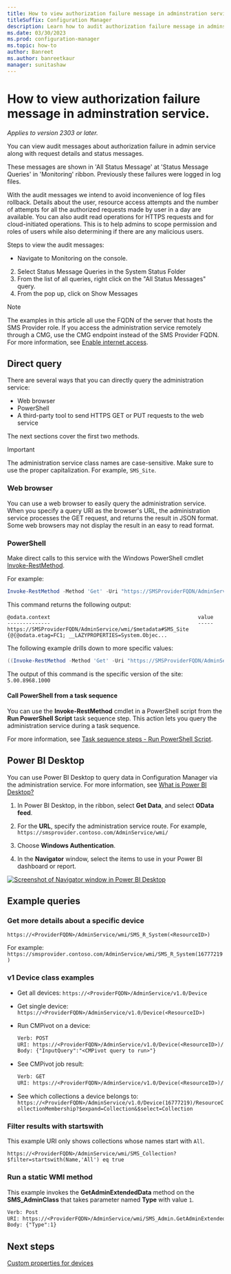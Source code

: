 ```yaml
---
title: How to view authorization failure message in adminstration service
titleSuffix: Configuration Manager
description: Learn how to audit authorization failure message in adminstration service.
ms.date: 03/30/2023
ms.prod: configuration-manager
ms.topic: how-to
author: Banreet
ms.author: banreetkaur
manager: sunitashaw
---
```


# How to view authorization failure message in adminstration service.

*Applies to version 2303 or later.*

You can view audit messages about authorization failure in admin service along with request details and status messages. 

These messages are shown in 'All Status Message' at 'Status Message Queries' in 'Monitoring' ribbon. Previously these failures were logged in log files.

With the audit messages we intend to avoid inconvenience of log files rollback. Details about the user, resource access attempts and the number of attempts for all the authorized requests made by user in a day are available. You can also audit read operations for HTTPS requests and for cloud-initiated operations. This is to help admins to scope permission and roles of users while also determining if there are any malicious users.

Steps to view the audit messages: 
- Navigate to Monitoring on the console.

2.	Select Status Message Queries in the System Status Folder  
3.	From the list of all queries, right click on the "All Status Messages" query. 
4.	From the pop up, click on Show Messages


> [!NOTE]
> The examples in this article all use the FQDN of the server that hosts the SMS Provider role. If you access the administration service remotely through a CMG, use the CMG endpoint instead of the SMS Provider FQDN. For more information, see [Enable internet access](set-up.md#enable-internet-access).
## Direct query

There are several ways that you can directly query the administration service:

- Web browser
- PowerShell
- A third-party tool to send HTTPS GET or PUT requests to the web service

The next sections cover the first two methods.

> [!IMPORTANT]
> The administration service class names are case-sensitive. Make sure to use the proper capitalization. For example, `SMS_Site`.
### Web browser

You can use a web browser to easily query the administration service. When you specify a query URI as the browser's URL, the administration service processes the GET request, and returns the result in JSON format. Some web browsers may not display the result in an easy to read format.

<!-- screenshot -->

### PowerShell

Make direct calls to this service with the Windows PowerShell cmdlet [Invoke-RestMethod](/powershell/module/microsoft.powershell.utility/invoke-restmethod).

For example:

```powershell
Invoke-RestMethod -Method 'Get' -Uri "https://SMSProviderFQDN/AdminService/wmi/SMS_Site" -UseDefaultCredentials
```

This command returns the following output:

```output
@odata.context                                                value
--------------                                                -----
https://SMSProviderFQDN/AdminService/wmi/$metadata#SMS_Site   {@{@odata.etag=FC1; __LAZYPROPERTIES=System.Objec...
```

The following example drills down to more specific values:

```powershell
((Invoke-RestMethod -Method 'Get' -Uri "https://SMSProviderFQDN/AdminService/wmi/SMS_Site" -UseDefaultCredentials).value).Version
```

The output of this command is the specific version of the site: `5.00.8968.1000`

#### Call PowerShell from a task sequence

You can use the **Invoke-RestMethod** cmdlet in a PowerShell script from the **Run PowerShell Script** task sequence step. This action lets you query the administration service during a task sequence.

For more information, see [Task sequence steps - Run PowerShell Script](../../osd/understand/task-sequence-steps.md#BKMK_RunPowerShellScript).

## Power BI Desktop

You can use Power BI Desktop to query data in Configuration Manager via the administration service. For more information, see [What is Power BI Desktop?](/power-bi/desktop-what-is-desktop)

1. In Power BI Desktop, in the ribbon, select **Get Data**, and select **OData feed**.

1. For the **URL**, specify the administration service route. For example, `https://smsprovider.contoso.com/AdminService/wmi/`

1. Choose **Windows Authentication**.

1. In the **Navigator** window, select the items to use in your Power BI dashboard or report.

[![Screenshot of Navigator window in Power BI Desktop](media/powerbi-desktop-navigator.png)](media/powerbi-desktop-navigator.png#lightbox)

## Example queries

### Get more details about a specific device

`https://<ProviderFQDN>/AdminService/wmi/SMS_R_System(<ResourceID>)`

For example: `https://smsprovider.contoso.com/AdminService/wmi/SMS_R_System(16777219)`

### v1 Device class examples

- Get all devices: `https://<ProviderFQDN>/AdminService/v1.0/Device`

- Get single device: `https://<ProviderFQDN>/AdminService/v1.0/Device(<ResourceID>)`

- Run CMPivot on a device:

  ```rest
  Verb: POST
  URI: https://<ProviderFQDN>/AdminService/v1.0/Device(<ResourceID>)/AdminService.RunCMPivot
  Body: {"InputQuery":"<CMPivot query to run>"}
  ```

- See CMPivot job result:

  ```rest
  Verb: GET
  URI: https://<ProviderFQDN>/AdminService/v1.0/Device(<ResourceID>)/AdminService.CMPivotResult(OperationId=<Operation ID of the CM Pivot job>)
  ```

- See which collections a device belongs to: `https://<ProviderFQDN>/AdminService/v1.0/Device(16777219)/ResourceCollectionMembership?$expand=Collection&$select=Collection`

### Filter results with startswith

This example URI only shows collections whose names start with `All`.

`https://<ProviderFQDN>/AdminService/wmi/SMS_Collection?$filter=startswith(Name,'All') eq true`

### Run a static WMI method

This example invokes the **GetAdminExtendedData** method on the **SMS_AdminClass** that takes parameter named **Type** with value `1`.

```rest
Verb: Post
URI: https://<ProviderFQDN>/AdminService/wmi/SMS_Admin.GetAdminExtendedData
Body: {"Type":1}
```

## Next steps

[Custom properties for devices](custom-properties.md)